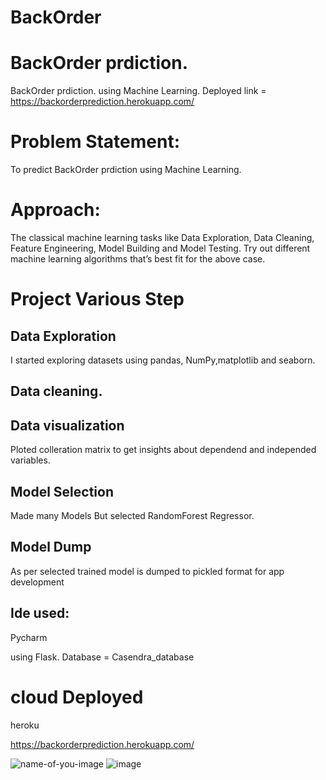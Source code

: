 # BackOrder
# BackOrder prdiction.
BackOrder prdiction. using Machine Learning.
Deployed link = https://backorderprediction.herokuapp.com/

# Problem Statement:
To predict BackOrder prdiction using Machine Learning.

# Approach:
The classical machine learning tasks like Data Exploration, Data Cleaning,
Feature Engineering, Model Building and Model Testing. Try out different machine
learning algorithms that’s best fit for the above case.

# Project Various Step
## Data Exploration
I started exploring datasets using pandas, NumPy,matplotlib and seaborn.

## Data cleaning.

## Data visualization
Ploted colleration matrix to get insights about dependend and independed variables.

## Model Selection 
Made many Models
But selected RandomForest Regressor.

## Model Dump
As per selected trained model is dumped to pickled format for app development

## Ide used:
Pycharm

using Flask.
Database = Casendra_database

# cloud Deployed 
heroku 

https://backorderprediction.herokuapp.com/

![name-of-you-image](https://github.com/KiranGangadhar01/BackOrder/blob/master/Screenshot%20(36).png)
![image](https://user-images.githubusercontent.com/75305061/136915919-8c87ab95-4ca2-4142-b2fc-03344e735a0b.png)
